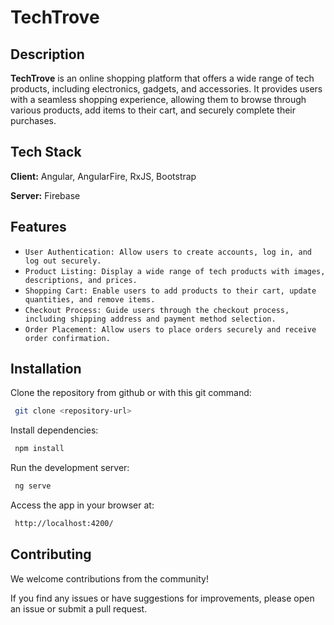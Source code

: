 # TechTrove 
## Description
**TechTrove** is an online shopping platform that offers a wide range of tech products, including electronics, gadgets, and accessories. It provides users with a seamless shopping experience, allowing them to browse through various products, add items to their cart, and securely complete their purchases.
## Tech Stack

**Client:** Angular, AngularFire, RxJS, Bootstrap

**Server:** Firebase

## Features

- `User Authentication: Allow users to create accounts, log in, and log out securely.`
- `Product Listing: Display a wide range of tech products with images, descriptions, and prices.`
- `Shopping Cart: Enable users to add products to their cart, update quantities, and remove items.`
- `Checkout Process: Guide users through the checkout process, including shipping address and payment method selection.`
- `Order Placement: Allow users to place orders securely and receive order confirmation.`
## Installation

Clone the repository from github or with this git command: 

```bash
 git clone <repository-url>
```

Install dependencies:     
 ```bash
  npm install
```

Run the development server:  
 ```bash
  ng serve
```

Access the app in your browser at:  
 ```bash
  http://localhost:4200/
```
## Contributing

We welcome contributions from the community!

If you find any issues or have suggestions for improvements, please open an issue or submit a pull request.
